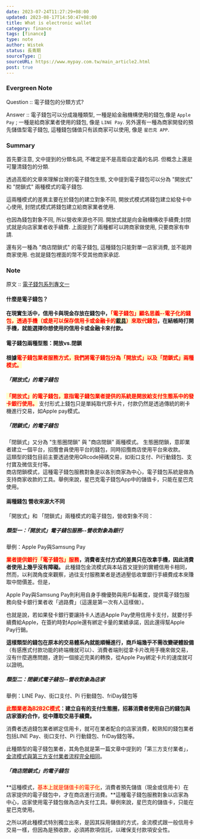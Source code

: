 ```yaml
---
date: 2023-07-24T11:27:29+08:00
updated: 2023-08-17T14:50:47+08:00
title: What is electronic wallet
category: finance 
tags: [finance]
type: note
author: Wistek
status: 長青期
sourceType: 📰️
sourceURL: https://www.mypay.com.tw/main_article2.html
post: true
---
```


### Evergreen Note

Question :: 電子錢包的分類方式?

Answer :: 電子錢包可以分成幾種類型, 一種是給金融機構使用的錢包,像是 `Apple Pay` ; 一種是給商家業者使用的錢包, 像是 `LINE Pay`. 另外還有一種為商家開發的預先儲值型電子錢包, 這種錢包儲值只有該商家可以使用, 像是 `星巴克 APP`.

<!--more-->

### Summary

首先要注意, 文中提到的分類名詞, 不確定是不是高鉅自定義的名詞. 但概念上還是可釐清錢包的分類.

透過高鉅的文章來理解台灣的電子錢包生態, 文中提到電子錢包可以分為 "開放式" 和 "閉鎖式" 兩種模式的電子錢包.

這兩種模式的差異主要在於錢包的建立對象不同, 開放式模式將錢包建立給發卡中心使用, 封閉式模式將錢包建立給商家業者使用.

也因為錢包對象不同, 所以營收來源也不同. 開放式就是向金融機構收手續費;封閉式就是向店家業者收手續費. 上面提到了兩種都可以跨商家做使用, 只要商家有申請.

還有另一種為 "商店閉鎖式" 的電子錢包, 這種錢包只能對單一店家消費, 並不能跨商家使用. 也就是錢包裡面的幣不受其他商家承認.

### Note

原文 :: [電子錢包系列專文一](https://www.mypay.com.tw/main_article2.html)

#### 什麼是電子錢包？

**在現實生活中，信用卡與現金存放在錢包中，<span style="background-color: #ffffcc; color: red">「電子錢包」顧名思義--電子化的錢包，透過手機（或是可以保存信用卡或金融卡的[載具](https://www.bnext.com.tw/px/article/44023/slekt-record-multiple-credit-card-information-can-switch-any-time)）來取代錢包</span>，在結帳時打開手機，就能選擇你想使用的信用卡或金融卡來付款。**

#### 電子錢包兩種型態：開放vs.閉鎖

**根據<span style="background-color: #ffffcc; color: red">電子錢包業者服務方式，我們將電子錢包分為「開放式」以及「閉鎖式」兩種模式。</span>**

##### 「開放式」的電子錢包

**<span style="background-color: #ffffcc; color: red">「開放式」的電子錢包，意指電子錢包業者提供的系統是開放給支付生態系中的發卡銀行使用。</span>** 支付形式上錢包只是單純取代原卡片，付款仍然是透過傳統的刷卡機進行交易，如Apple pay模式。 

##### 「閉鎖式」的電子錢包

「閉鎖式」又分為 "生態圈閉鎖" 與 "商店閉鎖" 兩種模式。
生態圈閉鎖，意即業者建立一個平台，招攬會員使用平台的錢包，同時招攬商店使用平台來收款。  
這類型的錢包目前主要透過使用QRcode掃碼交易，如街口支付、Pi行動錢包、支付寶及微信支付等。<br>
商店閉鎖模式，這種電子錢包服務對象是以各別商家為中心，電子錢包系統是做為支持商家收款的工具。舉例來說，星巴克電子錢包App中的儲值卡，只能在星巴克使用。

#### 兩種錢包 營收來源大不同

「開放式」和 「閉鎖式」兩種模式的電子錢包，營收對象不同：

##### 類型一：「開放式」電子錢包服務--營收對象為銀行

舉例：Apple Pay與Samsung Pay

**<span style="background-color: #ffffcc; color: red">業者提供銀行「電子錢包」服務</span>，消費者支付方式的差異只在改拿手機，因此消費者使用上幾乎沒有障礙。** 此種錢包金流模式與本站首文提到的實體信用卡相同，然而，以利潤角度來觀察，過往支付服務業者是透過壓低收單銀行手續費成本來賺取中間價差。但是，

Apple Pay與Samsung Pay則利用自身手機優勢與用戶黏著度，提供電子錢包服務向發卡銀行業者收「過路費」（這還是第一次有人這樣做）。

也就是說，若如果發卡銀行要讓持卡人透過Apple Pay使用信用卡支付，就要付手續費給Apple，在簽約時對Apple還有綁定卡量的業績承諾，因此還得幫Apple Pay行銷。

**這樣類型的錢包在原本的交易體系內就能順暢進行，商戶端幾乎不需改變硬體設備**（有感應式付款功能的終端機就可以）、消費者端則從拿卡片改用手機來做交易，沒有什麼適應問題，達到一個接近完美的轉換，從Apple Pay綁定卡片的速度就可以證明。

##### 類型二：閉鎖式電子錢包--營收對象為店家

舉例：LINE Pay、街口支付、Pi 行動錢包、friDay錢包等 

**<span style="background-color: #ffffcc; color: red">此類業者為B2B2C模式</span>：建立自有的支付生態圈，招募消費者使用自己的錢包與店家簽約合作，從中賺取交易手續費。**

消費者透過錢包業者綁定信用卡，就可在業者配合的店家消費，較熟知的錢包業者包括LINE Pay、街口支付、Pi 行動錢包、friDay錢包等。

此種類型的電子錢包業者，其角色就是第一篇文章中提到的「第三方支付業者」，[金流模式與第三方支付業者流程完全相同](https://www.mypay.com.tw/main_article1.html)。

##### 「商店閉鎖式」的電子錢包

**這種模式，<span style="background-color: #ffffcc; color: red">基本上就是儲值卡的電子化</span>，消費者預先儲值（現金或信用卡）在店家提供的電子錢包中，才在商店進行消費。**這種電子錢包服務對象以店家為中心，店家使用電子錢包做為店內支付工具。舉例來說，星巴克的儲值卡，只能在星巴克使用。

之所以將此種模式特別獨立出來，是因其採用儲值的方式，金流模式跟一般信用卡交易一樣，但因為是預收款，必須將款項信託，以確保支付款項安全性。
